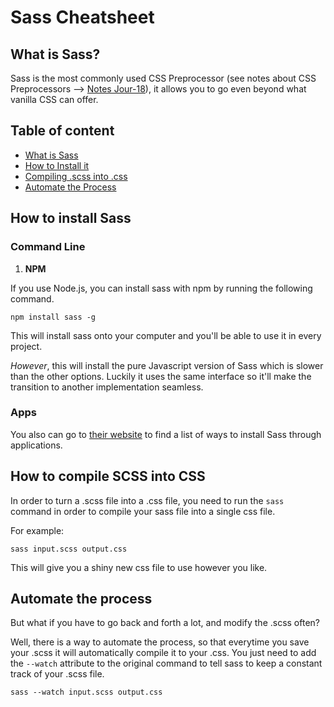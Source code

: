 # Sass Cheatsheet

## What is Sass?

Sass is the most commonly used CSS Preprocessor (see notes about CSS Preprocessors --> [Notes Jour-18](../../../../simplon/notes/notes-semaine-4/Jour-18/notes-jour-18.md)), it allows you to go even beyond what vanilla CSS can offer.

## Table of content

* [What is Sass](#what-is-sass)
* [How to Install it](#how-to-install-sass)
* [Compiling .scss into .css](#how-to-compile-scss-into-css)
* [Automate the Process](#automate-the-process)

## How to install Sass

### Command Line

1. **NPM**

If you use Node.js, you can install sass with npm by running the following command.

`npm install sass -g`

This will install sass onto your computer and you'll be able to use it in every project.

*However*, this will install the pure Javascript version of Sass which is slower than the other options. Luckily it uses the same interface so it'll make the transition to another implementation seamless.

### Apps

You also can go to [their website](https://sass-lang.com/install) to find a list of ways to install Sass through applications.

## How to compile SCSS into CSS

In order to turn a .scss file into a .css file, you need to run the `sass` command in order to compile your sass file into a single css file.

For example:

`sass input.scss output.css`

This will give you a shiny new css file to use however you like.

## Automate the process

But what if you have to go back and forth a lot, and modify the .scss often?

Well, there is a way to automate the process, so that everytime you save your .scss it will automatically compile it to your .css. You just need to add the `--watch` attribute to the original command to tell sass to keep a constant track of your .scss file.

`sass --watch input.scss output.css`
